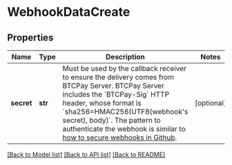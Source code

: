 # WebhookDataCreate

## Properties
Name | Type | Description | Notes
------------ | ------------- | ------------- | -------------
**secret** | **str** | Must be used by the callback receiver to ensure the delivery comes from BTCPay Server. BTCPay Server includes the &#x60;BTCPay-Sig&#x60; HTTP header, whose format is &#x60;sha256&#x3D;HMAC256(UTF8(webhook&#x27;s secret), body)&#x60;. The pattern to authenticate the webhook is similar to [how to secure webhooks in Github](https://docs.github.com/webhooks/securing/). | [optional] 

[[Back to Model list]](../README.md#documentation-for-models) [[Back to API list]](../README.md#documentation-for-api-endpoints) [[Back to README]](../README.md)

